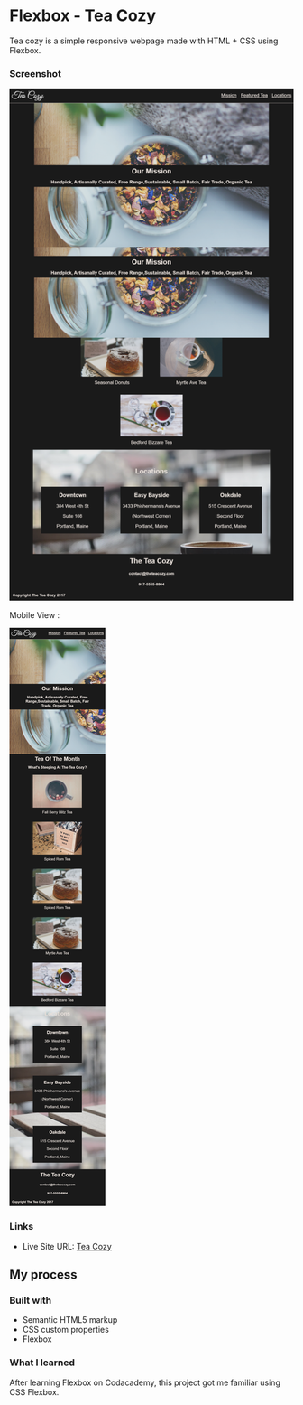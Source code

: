 # Flexbox - Tea Cozy 

Tea cozy is a simple responsive webpage made with HTML + CSS using Flexbox.




### Screenshot


![](./FireShot%20Capture%20001%20-%20Tea%20Cozy%20-%20.png)

Mobile View :

![](./FireShot%20Capture%20002%20-%20Tea%20Cozy%20-mobile.png)

### Links

- Live Site URL: [Tea Cozy](https://aymenfisher.github.io/teacozy)

## My process

### Built with

- Semantic HTML5 markup
- CSS custom properties
- Flexbox


### What I learned

After learning Flexbox on Codacademy, this project got me familiar using CSS Flexbox.


